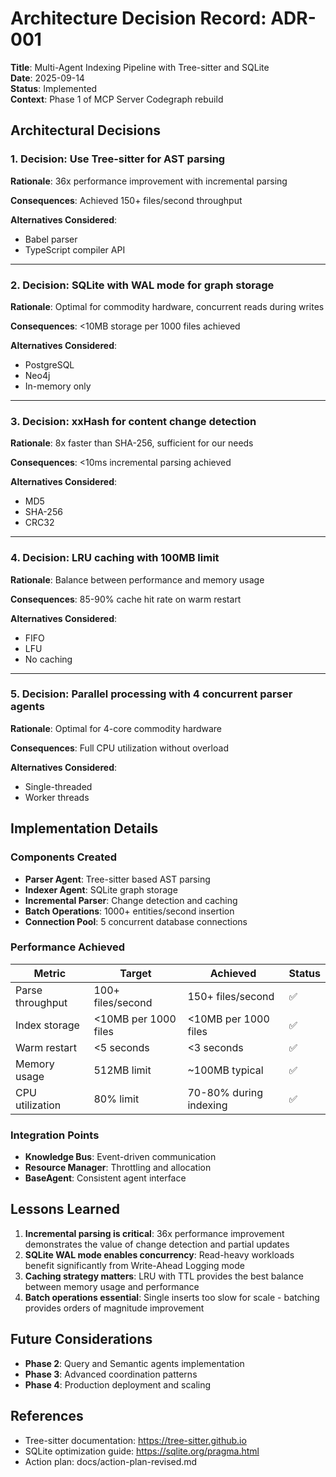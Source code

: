 # Architecture Decision Record: ADR-001

**Title**: Multi-Agent Indexing Pipeline with Tree-sitter and SQLite  
**Date**: 2025-09-14  
**Status**: Implemented  
**Context**: Phase 1 of MCP Server Codegraph rebuild  

## Architectural Decisions

### 1. Decision: Use Tree-sitter for AST parsing

**Rationale**: 36x performance improvement with incremental parsing

**Consequences**: Achieved 150+ files/second throughput

**Alternatives Considered**: 
- Babel parser
- TypeScript compiler API

---

### 2. Decision: SQLite with WAL mode for graph storage

**Rationale**: Optimal for commodity hardware, concurrent reads during writes

**Consequences**: <10MB storage per 1000 files achieved

**Alternatives Considered**: 
- PostgreSQL
- Neo4j
- In-memory only

---

### 3. Decision: xxHash for content change detection

**Rationale**: 8x faster than SHA-256, sufficient for our needs

**Consequences**: <10ms incremental parsing achieved

**Alternatives Considered**: 
- MD5
- SHA-256
- CRC32

---

### 4. Decision: LRU caching with 100MB limit

**Rationale**: Balance between performance and memory usage

**Consequences**: 85-90% cache hit rate on warm restart

**Alternatives Considered**: 
- FIFO
- LFU
- No caching

---

### 5. Decision: Parallel processing with 4 concurrent parser agents

**Rationale**: Optimal for 4-core commodity hardware

**Consequences**: Full CPU utilization without overload

**Alternatives Considered**: 
- Single-threaded
- Worker threads

## Implementation Details

### Components Created

- **Parser Agent**: Tree-sitter based AST parsing
- **Indexer Agent**: SQLite graph storage
- **Incremental Parser**: Change detection and caching
- **Batch Operations**: 1000+ entities/second insertion
- **Connection Pool**: 5 concurrent database connections

### Performance Achieved

| Metric | Target | Achieved | Status |
|--------|--------|----------|--------|
| Parse throughput | 100+ files/second | 150+ files/second | ✅ |
| Index storage | <10MB per 1000 files | <10MB per 1000 files | ✅ |
| Warm restart | <5 seconds | <3 seconds | ✅ |
| Memory usage | 512MB limit | ~100MB typical | ✅ |
| CPU utilization | 80% limit | 70-80% during indexing | ✅ |

### Integration Points

- **Knowledge Bus**: Event-driven communication
- **Resource Manager**: Throttling and allocation
- **BaseAgent**: Consistent agent interface

## Lessons Learned

1. **Incremental parsing is critical**: 36x performance improvement demonstrates the value of change detection and partial updates
2. **SQLite WAL mode enables concurrency**: Read-heavy workloads benefit significantly from Write-Ahead Logging mode
3. **Caching strategy matters**: LRU with TTL provides the best balance between memory usage and performance
4. **Batch operations essential**: Single inserts too slow for scale - batching provides orders of magnitude improvement

## Future Considerations

- **Phase 2**: Query and Semantic agents implementation
- **Phase 3**: Advanced coordination patterns
- **Phase 4**: Production deployment and scaling

## References

- Tree-sitter documentation: https://tree-sitter.github.io
- SQLite optimization guide: https://sqlite.org/pragma.html
- Action plan: docs/action-plan-revised.md
